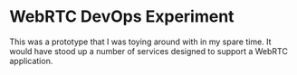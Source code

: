 # WebRTC DevOps Experiment

This was a prototype that I was toying around with in my spare time. It would
have stood up a number of services designed to support a WebRTC application.
